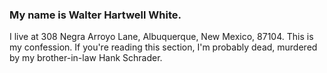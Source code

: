 ### My name is Walter Hartwell White.
I live at 308 Negra Arroyo Lane, Albuquerque, New Mexico, 87104.
This is my confession. If you're reading this section, I'm probably dead, murdered by my brother-in-law Hank Schrader.
